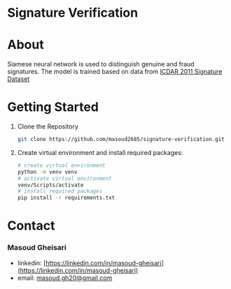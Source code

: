 # Signature Verification

# About

Siamese neural network is used to distinguish genuine and fraud signatures. The model is trained based on data from [ICDAR 2011 Signature Dataset](https://www.kaggle.com/datasets/robinreni/signature-verification-dataset)

# Getting Started

1. Clone the Repository

   ```bash
   git clone https://github.com/masoud2685/signature-verification.git
   ```

2. Create virtual environment and install required packages:

   ```bash
   # create virtual environment
   python -m venv venv
   # activate virtual environment
   venv/Scripts/activate
   # install required packages
   pip install -r requirements.txt
   ```

# Contact

### Masoud Gheisari

- linkedin: [https://linkedin.com/in/masoud-gheisari](https://linkedin.com/in/masoud-gheisari)
- email: masoud.gh20@gmail.com
